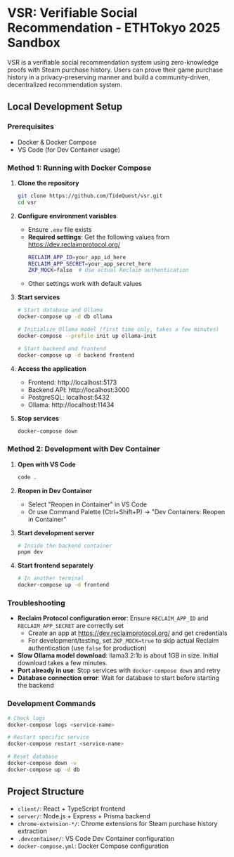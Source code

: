 # VSR: Verifiable Social Recommendation - ETHTokyo 2025 Sandbox

VSR is a verifiable social recommendation system using zero-knowledge proofs with Steam purchase history. Users can prove their game purchase history in a privacy-preserving manner and build a community-driven, decentralized recommendation system.

## Local Development Setup

### Prerequisites

- Docker & Docker Compose
- VS Code (for Dev Container usage)

### Method 1: Running with Docker Compose

1. **Clone the repository**
   ```bash
   git clone https://github.com/TideQuest/vsr.git
   cd vsr
   ```

2. **Configure environment variables**
   - Ensure `.env` file exists
   - **Required settings**: Get the following values from https://dev.reclaimprotocol.org/
     ```bash
     RECLAIM_APP_ID=your_app_id_here
     RECLAIM_APP_SECRET=your_app_secret_here
     ZKP_MOCK=false  # Use actual Reclaim authentication
     ```
   - Other settings work with default values

3. **Start services**
   ```bash
   # Start database and Ollama
   docker-compose up -d db ollama
   
   # Initialize Ollama model (first time only, takes a few minutes)
   docker-compose --profile init up ollama-init
   
   # Start backend and frontend
   docker-compose up -d backend frontend
   ```

4. **Access the application**
   - Frontend: http://localhost:5173
   - Backend API: http://localhost:3000
   - PostgreSQL: localhost:5432
   - Ollama: http://localhost:11434

5. **Stop services**
   ```bash
   docker-compose down
   ```

### Method 2: Development with Dev Container

1. **Open with VS Code**
   ```bash
   code .
   ```

2. **Reopen in Dev Container**
   - Select "Reopen in Container" in VS Code
   - Or use Command Palette (Ctrl+Shift+P) → "Dev Containers: Reopen in Container"

3. **Start development server**
   ```bash
   # Inside the backend container
   pnpm dev
   ```

4. **Start frontend separately**
   ```bash
   # In another terminal
   docker-compose up -d frontend
   ```

### Troubleshooting

- **Reclaim Protocol configuration error**: Ensure `RECLAIM_APP_ID` and `RECLAIM_APP_SECRET` are correctly set
  - Create an app at https://dev.reclaimprotocol.org/ and get credentials
  - For development/testing, set `ZKP_MOCK=true` to skip actual Reclaim authentication (use `false` for production)
- **Slow Ollama model download**: llama3.2:1b is about 1GB in size. Initial download takes a few minutes.
- **Port already in use**: Stop services with `docker-compose down` and retry
- **Database connection error**: Wait for database to start before starting the backend

### Development Commands

```bash
# Check logs
docker-compose logs <service-name>

# Restart specific service
docker-compose restart <service-name>

# Reset database
docker-compose down -v
docker-compose up -d db
```

## Project Structure

- `client/`: React + TypeScript frontend
- `server/`: Node.js + Express + Prisma backend
- `chrome-extension-*/`: Chrome extensions for Steam purchase history extraction
- `.devcontainer/`: VS Code Dev Container configuration
- `docker-compose.yml`: Docker Compose configuration
